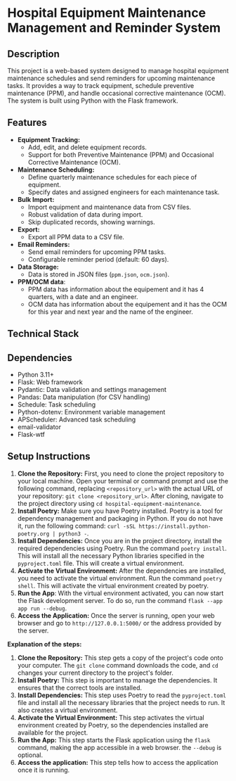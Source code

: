 # Hospital Equipment Maintenance Management and Reminder System

## Description

This project is a web-based system designed to manage hospital equipment maintenance schedules and send reminders for upcoming maintenance tasks. It provides a way to track equipment, schedule preventive maintenance (PPM), and handle occasional corrective maintenance (OCM). The system is built using Python with the Flask framework.

## Features

*   **Equipment Tracking:**
    *   Add, edit, and delete equipment records.
    *   Support for both Preventive Maintenance (PPM) and Occasional Corrective Maintenance (OCM).
*   **Maintenance Scheduling:**
    *   Define quarterly maintenance schedules for each piece of equipment.
    *   Specify dates and assigned engineers for each maintenance task.
*   **Bulk Import:**
    *   Import equipment and maintenance data from CSV files.
    *   Robust validation of data during import.
    *   Skip duplicated records, showing warnings.
*   **Export:**
    *   Export all PPM data to a CSV file.
*   **Email Reminders:**
    *   Send email reminders for upcoming PPM tasks.
    *   Configurable reminder period (default: 60 days).
*   **Data Storage:**
    *   Data is stored in JSON files (`ppm.json`, `ocm.json`).
* **PPM/OCM data**:
    * PPM data has information about the equipement and it has 4 quarters, with a date and an engineer.
    * OCM data has information about the equipement and it has the OCM for this year and next year and the name of the engineer.

## Technical Stack

## Dependencies

*   Python 3.11+
*   Flask: Web framework
*   Pydantic: Data validation and settings management
*   Pandas: Data manipulation (for CSV handling)
*   Schedule: Task scheduling
*   Python-dotenv: Environment variable management
*   APScheduler: Advanced task scheduling
* email-validator
* Flask-wtf

## Setup Instructions

1.  **Clone the Repository:** First, you need to clone the project repository to your local machine. Open your terminal or command prompt and use the following command, replacing `<repository_url>` with the actual URL of your repository: `git clone <repository_url>`. After cloning, navigate to the project directory using `cd hospital-equipment-maintenance`.
2.  **Install Poetry:** Make sure you have Poetry installed. Poetry is a tool for dependency management and packaging in Python. If you do not have it, run the following command: `curl -sSL https://install.python-poetry.org | python3 -`.
3.  **Install Dependencies:** Once you are in the project directory, install the required dependencies using Poetry. Run the command `poetry install`. This will install all the necessary Python libraries specified in the `pyproject.toml` file. This will create a virtual environment.
4.  **Activate the Virtual Environment:** After the dependencies are installed, you need to activate the virtual environment. Run the command `poetry shell`. This will activate the virtual environment created by poetry.
5. **Run the App**: With the virtual environment activated, you can now start the Flask development server. To do so, run the command `flask --app app run --debug`.
6.  **Access the Application:** Once the server is running, open your web browser and go to `http://127.0.0.1:5000/` or the address provided by the server.

**Explanation of the steps:**

1.  **Clone the Repository:** This step gets a copy of the project's code onto your computer. The `git clone` command downloads the code, and `cd` changes your current directory to the project's folder.
2.  **Install Poetry:** This step is important to manage the dependencies. It ensures that the correct tools are installed.
3.  **Install Dependencies:** This step uses Poetry to read the `pyproject.toml` file and install all the necessary libraries that the project needs to run. It also creates a virtual environment.
4.  **Activate the Virtual Environment:** This step activates the virtual environment created by Poetry, so the dependencies installed are available for the project.
5. **Run the App:** This step starts the Flask application using the `flask` command, making the app accessible in a web browser. the `--debug` is optional.
6. **Access the application:** This step tells how to access the application once it is running.


